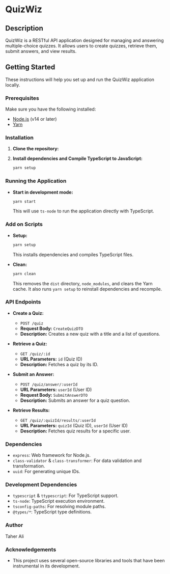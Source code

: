 # QuizWiz

## Description

QuizWiz is a RESTful API application designed for managing and answering multiple-choice quizzes. It allows users to create quizzes, retrieve them, submit answers, and view results.

## Getting Started

These instructions will help you set up and run the QuizWiz application locally.

### Prerequisites

Make sure you have the following installed:
- [Node.js](https://nodejs.org/) (v14 or later)
- [Yarn](https://classic.yarnpkg.com/en/docs/install)

### Installation

1. **Clone the repository:**

2. **Install dependencies and Compile TypeScript to JavaScript:**

    ```bash
    yarn setup
    ```

### Running the Application

- **Start in development mode:**

    ```bash
    yarn start
    ```

    This will use `ts-node` to run the application directly with TypeScript.

### Add on Scripts

- **Setup:**

    ```bash
    yarn setup
    ```

    This installs dependencies and compiles TypeScript files.

- **Clean:**

    ```bash
    yarn clean
    ```

    This removes the `dist` directory, `node_modules`, and clears the Yarn cache. It also runs `yarn setup` to reinstall dependencies and recompile.

### API Endpoints

- **Create a Quiz:**

    - `POST /quiz`
    - **Request Body:** `CreateQuizDTO`
    - **Description:** Creates a new quiz with a title and a list of questions.

- **Retrieve a Quiz:**

    - `GET /quiz/:id`
    - **URL Parameters:** `id` (Quiz ID)
    - **Description:** Fetches a quiz by its ID.

- **Submit an Answer:**

    - `POST /quiz/answer/:userId`
    - **URL Parameters:** `userId` (User ID)
    - **Request Body:** `SubmitAnswerDTO`
    - **Description:** Submits an answer for a quiz question.

- **Retrieve Results:**

    - `GET /quiz/:quizId/results/:userId`
    - **URL Parameters:** `quizId` (Quiz ID), `userId` (User ID)
    - **Description:** Fetches quiz results for a specific user.

### Dependencies

- `express`: Web framework for Node.js.
- `class-validator` & `class-transformer`: For data validation and transformation.
- `uuid`: For generating unique IDs.

### Development Dependencies

- `typescript` & `ttypescript`: For TypeScript support.
- `ts-node`: TypeScript execution environment.
- `tsconfig-paths`: For resolving module paths.
- `@types/*`: TypeScript type definitions.

### Author

Taher Ali

### Acknowledgements

- This project uses several open-source libraries and tools that have been instrumental in its development.

